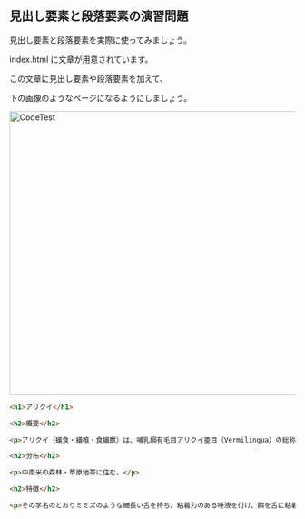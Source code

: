 ## 見出し要素と段落要素の演習問題

<p>見出し要素と段落要素を実際に使ってみましょう。</p>
<p>index.html に文章が用意されています。</p>
<p>この文章に見出し要素や段落要素を加えて、</p>
<p>下の画像のようなページになるようにしましょう。</p>

<img src="https://img-c.udemycdn.com/redactor/raw/coding_exercise_instructions/2021-10-02_11-31-41-04b316c46a96f659f3e4edd8878fd1d3.png" width="850px" height="500px" alt="CodeTest"></img>

```html
<h1>アリクイ</h1>

<h2>概要</h2>

<p>アリクイ（蟻食・蟻喰・食蟻獣）は、哺乳綱有毛目アリクイ亜目（Vermilingua）の総称である。アリやシロアリを食べることからアリクイ、英語でもアントイーター（anteater）と呼ぶ。分類群の学名 （Vermilingua）は「蠕虫状の舌」を意味し、まれに「虫舌亜目」とも訳されるが、もっぱら「アリクイ亜目」と意訳される。ただし、分類体系によっては下目にもなる。</p>

<h2>分布</h2>

<p>中南米の森林・草原地帯に住む。</p>

<h2>特徴</h2>

<p>その学名のとおりミミズのような細長い舌を持ち、粘着力のある唾液を付け、餌を舌に粘着させて捕る。口吻は極端に細長く、口は小さく歯がほとんどない。餌は丸呑みされる。このため、虫のような小さな餌かペースト状の餌（もっぱら飼育下で与えられる）しか食べることができない。尾は長くて力強く、オオアリクイ以外は物に巻きつけることができる。前足の第3指は強大な鉤爪を持ち、蟻塚を崩したり、木に登ったり、捕食者に対する武器として使う。</p>

```

